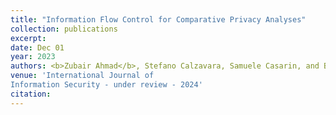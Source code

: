 ```yaml
---
title: "Information Flow Control for Comparative Privacy Analyses"
collection: publications
excerpt: 
date: Dec 01
year: 2023
authors: <b>Zubair Ahmad</b>, Stefano Calzavara, Samuele Casarin, and Ben Stock
venue: 'International Journal of
Information Security - under review - 2024'
citation:
---
```


